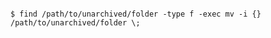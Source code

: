 <!-- usedin: [ _includes/_inlines/AddOns/common/database-backups] - layout:code post: database-backups_postgresql -->

```

$ find /path/to/unarchived/folder -type f -exec mv -i {} /path/to/unarchived/folder \;  

```
